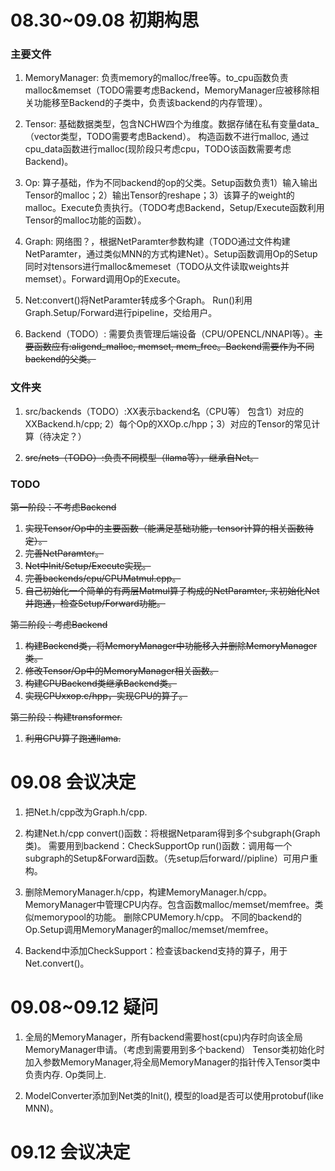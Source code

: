 # 08.30~09.08 初期构思


### 主要文件
1. MemoryManager: 负责memory的malloc/free等。to_cpu函数负责malloc&memset（TODO需要考虑Backend，MemoryManager应被移除相关功能移至Backend的子类中，负责该backend的内存管理）。

2. Tensor: 基础数据类型，包含NCHW四个为维度。数据存储在私有变量data_（vector类型，TODO需要考虑Backend）。
构造函数不进行malloc, 通过cpu_data函数进行malloc(现阶段只考虑cpu，TODO该函数需要考虑Backend)。

3. Op: 算子基础，作为不同backend的op的父类。Setup函数负责1）输入输出Tensor的malloc；2）输出Tensor的reshape；3）该算子的weight的malloc。Execute负责执行。（TODO考虑Backend，Setup/Execute函数利用Tensor的malloc功能的函数）。

4. Graph: 网络图？，根据NetParamter参数构建（TODO通过文件构建NetParamter，通过类似MNN的方式构建Net）。Setup函数调用Op的Setup同时对tensors进行malloc&memeset（TODO从文件读取weights并memset）。Forward调用Op的Execute。

5. Net:convert()将NetParamter转成多个Graph。 Run()利用Graph.Setup/Forward进行pipeline，交给用户。

6. Backend（TODO）: 需要负责管理后端设备（CPU/OPENCL/NNAPI等）。~~主要函数应有:aligend_malloc, memset, mem_free。Backend需要作为不同backend的父类。~~

### 文件夹
1. src/backends（TODO）:XX表示backend名（CPU等） 包含1）对应的XXBackend.h/cpp; 2）每个Op的XXOp.c/hpp；3）对应的Tensor的常见计算（待决定？）

2. ~~src/nets（TODO）:负责不同模型（llama等），继承自Net。~~

### TODO
~~第一阶段：不考虑Backend~~
1. ~~实现Tensor/Op中的主要函数（能满足基础功能，tensor计算的相关函数待定）。~~
2. ~~完善NetParamter。~~
3. ~~Net中Init/Setup/Execute实现。~~
4. ~~完善backends/cpu/CPUMatmul.cpp。~~
5. ~~自己初始化一个简单的有两层Matmul算子构成的NetParamter, 来初始化Net并跑通，检查Setup/Forward功能。~~

~~第二阶段：考虑Backend~~
1. ~~构建Backend类，将MemoryManager中功能移入并删除MemoryManager类。~~
2. ~~修改Tensor/Op中的MemoryManager相关函数。~~
3. ~~构建CPUBackend类继承Backend类。~~
4. ~~实现CPUxxop.c/hpp，实现CPU的算子。~~

~~第三阶段：构建transformer.~~

1. ~~利用CPU算子跑通llama.~~




# 09.08 会议决定

1. 把Net.h/cpp改为Graph.h/cpp. 

2. 构建Net.h/cpp
convert()函数：将根据Netparam得到多个subgraph(Graph类)。 需要用到backend：CheckSupportOp
run()函数：调用每一个subgraph的Setup&Forward函数。（先setup后forward//pipline）可用户重构。

3. 删除MemoryManager.h/cpp，构建MemoryManager.h/cpp。
MemoryManager中管理CPU内存。包含函数malloc/memset/memfree。类似memorypool的功能。
删除CPUMemory.h/cpp。
不同的backend的Op.Setup调用MemoryManager的malloc/memset/memfree。

4. Backend中添加CheckSupport：检查该backend支持的算子，用于Net.convert()。

# 09.08~09.12 疑问

1. 全局的MemoryManager，所有backend需要host(cpu)内存时向该全局MemoryManager申请。（考虑到需要用到多个backend）
Tensor类初始化时加入参数MemoryManager,将全局MemoryManager的指针传入Tensor类中负责内存.
Op类同上.

2. ModelConverter添加到Net类的Init(), 模型的load是否可以使用protobuf(like MNN)。
 

# 09.12 会议决定


